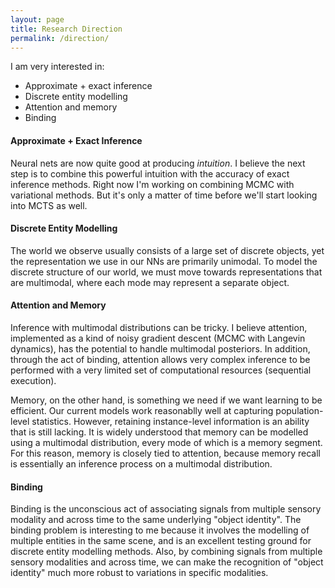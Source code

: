 ```yaml
---
layout: page
title: Research Direction
permalink: /direction/
---
```


I am very interested in:

* Approximate + exact inference
* Discrete entity modelling
* Attention and memory
* Binding


#### Approximate + Exact Inference

Neural nets are now quite good at producing *intuition*. I believe the next step is to combine this powerful intuition
with the accuracy of exact inference methods. Right now I'm working on combining MCMC with variational methods. But it's
only a matter of time before we'll start looking into MCTS as well.


#### Discrete Entity Modelling

The world we observe usually consists of a large set of discrete objects, yet the representation we use in our NNs are
primarily unimodal. To model the discrete structure of our world, we must move towards representations that are
multimodal, where each mode may represent a separate object.


#### Attention and Memory

Inference with multimodal distributions can be tricky. I believe attention, implemented as a kind of noisy gradient
descent (MCMC with Langevin dynamics), has the potential to handle multimodal posteriors. In addition, through the act
of binding, attention allows very complex inference to be performed with a very limited set of computational resources
(sequential execution).

Memory, on the other hand, is something we need if we want learning to be efficient. Our current models work reasonablly
well at capturing population-level statistics. However, retaining instance-level information is an ability that is still
lacking. It is widely understood that memory can be modelled using a multimodal distribution, every mode of which is a
memory segment. For this reason, memory is closely tied to attention, because memory recall is essentially an inference
process on a multimodal distribution.


#### Binding

Binding is the unconscious act of associating signals from multiple sensory modality and across time to the same
underlying "object identity". The binding problem is interesting to me because it involves the modelling of multiple
entities in the same scene, and is an excellent testing ground for discrete entity modelling methods. Also, by combining
signals from multiple sensory modalities and across time, we can make the recognition of "object identity" much more
robust to variations in specific modalities.

